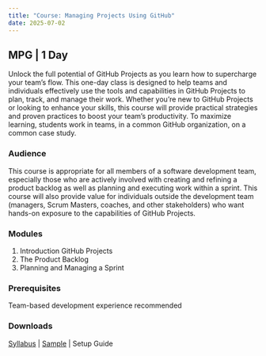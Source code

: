 ```yaml
---
title: "Course: Managing Projects Using GitHub"
date: 2025-07-02
---
```


## MPG | 1 Day
Unlock the full potential of GitHub Projects as you learn how to supercharge your team’s flow. This one-day class is designed to help teams and individuals effectively use the tools and capabilities in GitHub Projects to plan, track, and manage their work. Whether you’re new to GitHub Projects or looking to enhance your skills, this course will provide practical strategies and proven practices to boost your team’s productivity. To maximize learning, students work in teams, in a common GitHub organization, on a common case study.

### Audience
This course is appropriate for all members of a software development team, especially those who are actively involved with creating and refining a product backlog as well as planning and executing work within a sprint. This course will also provide value for individuals outside the development team (managers, Scrum Masters, coaches, and other stakeholders) who want hands-on exposure to the capabilities of GitHub Projects.

### Modules
1. Introduction GitHub Projects
2. The Product Backlog
3. Planning and Managing a Sprint

### Prerequisites
Team-based development experience recommended

### Downloads

<a href="/downloads/syllabi/mpg.pdf" target="_blank">Syllabus</a> | <a href="/downloads/samples/mpg.sample.pdf" target="_blank">Sample</a> | Setup Guide

